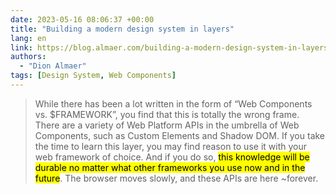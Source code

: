 ```yaml
---
date: 2023-05-16 08:06:37 +00:00
title: "Building a modern design system in layers"
lang: en
link: https://blog.almaer.com/building-a-modern-design-system-in-layers/
authors:
  - "Dion Almaer"
tags: [Design System, Web Components]
---
```


> While there has been a lot written in the form of “Web Components vs. $FRAMEWORK”, you find that this is totally the wrong frame. There are a variety of Web Platform APIs in the umbrella of Web Components, such as Custom Elements and Shadow DOM. If you take the time to learn this layer, you may find reason to use it with your web framework of choice. And if you do so, <mark>this knowledge will be durable no matter what other frameworks you use now and in the future</mark>. The browser moves slowly, and these APIs are here ~forever.
